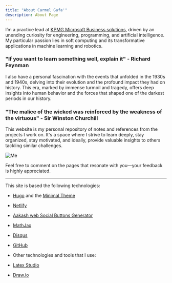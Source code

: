 ```yaml
---
title: "About Carmel Gafa'"
description: About Page
---
```


I’m a practice lead at [KPMG Microsoft Business solutions](https://home.kpmg/mt/en/home/services/microsoft-business-solutions.html), driven by an unending curiosity for engineering, programming, and artificial intelligence. My particular passion lies in soft computing and its transformative applications in machine learning and robotics.

### "If you want to learn something well, explain it" - Richard Feynman

I also have a personal fascination with the events that unfolded in the 1930s and 1940s, delving into their evolution and the profound impact they had on history. This era, marked by immense turmoil and tragedy, offers deep insights into human behavior and the forces that shaped one of the darkest periods in our history.

### "The malice of the wicked was reinforced by the weakness of the virtuous" - Sir Winston Churchill

This website is my personal repository of notes and references from the projects I work on. It's a space where I strive to learn deeply, stay organized, stay motivated, and ideally, provide valuable insights to others tackling similar challenges.

![Me](/about.jpg)

Feel free to comment on the pages that resonate with you—your feedback is highly appreciated.

---

This site is based the following technologies:

- [Hugo](https://gohugo.io/) and the [Minimal Theme](https://themes.gohugo.io/themes/minimal/)
- [Netlify](https://www.netlify.com/)
- [Aakash web Social Buttons Generator](https://www.aakashweb.com/apps/social-buttons-generator/)
- [MathJax](https://www.mathjax.org/)
- [Disqus](https://disqus.com/)
- [GitHub](http://GitHub.com)

- Other technologies and tools that I use:

- [Latex Studio](https://www.latex-studio.com/)
- [Draw.io](https://www.draw.io/)
